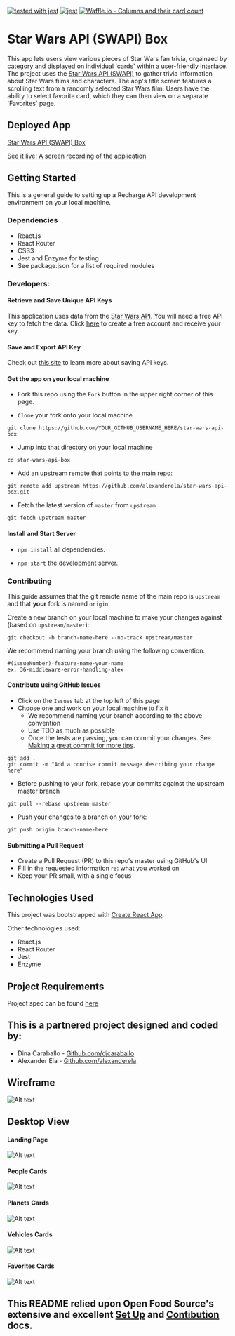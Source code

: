 [![tested with jest](https://img.shields.io/badge/tested_with-jest-99424f.svg)](https://github.com/facebook/jest) 
[![jest](https://jestjs.io/img/jest-badge.svg)](https://github.com/facebook/jest)
[![Waffle.io - Columns and their card count](https://badge.waffle.io/alexanderela/swapibox.svg?columns=all)](https://waffle.io/alexanderela/swapibox)

# Star Wars API (SWAPI) Box
This app lets users view various pieces of Star Wars fan trivia, orgainzed by category and displayed on individual 'cards' within a user-friendly interface.  The project uses the [Star Wars API (SWAPI)](https://swapi.co) to gather trivia information about Star Wars films and characters.  The app's title screen features a scrolling text from a randomly selected Star Wars film.  Users have the ability to select favorite card, which they can then view on a separate 'Favorites' page.

## Deployed App
[Star Wars API (SWAPI) Box](https://infallible-einstein-c548f9.netlify.com/)

[See it live!  A screen recording of the application](https://github.com/djcaraballo/SWAPI-box/blob/master/src/assets/SWAPI-screenshots/ScreenVideo.gif)

## Getting Started
This is a general guide to setting up a Recharge API development environment on your local machine.

### Dependencies
* React.js
* React Router
* CSS3 
* Jest and Enzyme for testing
* See package.json for a list of required modules


### Developers:

#### Retrieve and Save Unique API Keys
This application uses data from the [Star Wars API](https://swapi.co). You will need a free API key to fetch the data. Click [here](https://swapi.co) to create a free account and receive your key.

#### Save and Export API Key
Check out [this site](https://gist.github.com/derzorngottes/3b57edc1f996dddcab25) to learn more about saving API keys.

#### Get the app on your local machine
* Fork this repo using the `Fork` button in the upper right corner of this page.

* `Clone` your fork onto your local machine
```
git clone https://github.com/YOUR_GITHUB_USERNAME_HERE/star-wars-api-box
```

* Jump into that directory on your local machine
```
cd star-wars-api-box
```

* Add an upstream remote that points to the main repo:
```
git remote add upstream https://github.com/alexanderela/star-wars-api-box.git
```

* Fetch the latest version of `master` from `upstream`
```
git fetch upstream master
```


#### Install and Start Server

* `npm install` all dependencies.

* `npm start` the development server.


### Contributing
This guide assumes that the git remote name of the main repo is `upstream` and that **your** fork is named `origin`.

Create a new branch on your local machine to make your changes against (based on `upstream/master`):
```
git checkout -b branch-name-here --no-track upstream/master
```
We recommend naming your branch using the following convention:
```
#(issueNumber)-feature-name-your-name
ex: 36-middleware-error-handling-alex
```

#### Contribute using GitHub Issues
* Click on the `Issues` tab at the top left of this page
* Choose one and work on your local machine to fix it  
  - We recommend naming your branch according to the above convention  
  - Use TDD as much as possible 
  - Once the tests are passing, you can commit your changes. See [Making a great commit for more tips](https://github.com/openfoodfoundation/openfoodnetwork/wiki/Making-a-great-commit).  
```
git add .
git commit -m "Add a concise commit message describing your change here"
```
  - Before pushing to your fork, rebase your commits against the upstream master branch
```
git pull --rebase upstream master
```
  - Push your changes to a branch on your fork:
```
git push origin branch-name-here
```

#### Submitting a Pull Request
* Create a Pull Request (PR) to this repo's master using GitHub's UI
* Fill in the requested information re: what you worked on
* Keep your PR small, with a single focus

## Technologies Used
This project was bootstrapped with [Create React App](https://github.com/facebook/create-react-app).

Other technologies used:
- React.js
- React Router
- Jest
- Enzyme

## Project Requirements
Project spec can be found [here](http://frontend.turing.io/projects/swapi-box.html)

## This is a partnered project designed and coded by:
* Dina Caraballo - [Github.com/djcaraballo](https://github.com/djcaraballo)
* Alexander Ela - [Github.com/alexanderela](https://github.com/alexanderela)

## Wireframe
![Alt text](./src/assets/SWAPI-Box-Wireframe.png "Wireframe")

## Desktop View
#### Landing Page
![Alt text](./src/assets/SWAPI-screenshots/opening-page.png "Opening Page")

#### People Cards
![Alt text](./src/assets/SWAPI-screenshots/people.png "People Page")

#### Planets Cards
![Alt text](./src/assets/SWAPI-screenshots/planets.png "Planets Page")

#### Vehicles Cards
![Alt text](./src/assets/SWAPI-screenshots/vehicles.png "Vehicles Page")

#### Favorites Cards
![Alt text](./src/assets/SWAPI-screenshots/favorites.png "Favorites Page")

## This README relied upon Open Food Source's extensive and excellent [Set Up](https://github.com/openfoodfoundation/openfoodnetwork/blob/master/GETTING_STARTED.md) and [Contibution](https://github.com/openfoodfoundation/openfoodnetwork/blob/master/CONTRIBUTING.md) docs.
